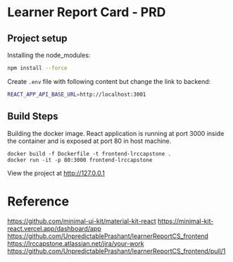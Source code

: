 # Learner Report Card - PRD

## Project setup

Installing the node_modules:
```bash
npm install --force
```

Create `.env` file with following content but change the link to backend:
```bash
REACT_APP_API_BASE_URL=http://localhost:3001
```

## Build Steps

Building the docker image. React application is running at port 3000 inside the container and is exposed at port 80 in host machine.

```
docker build -f Dockerfile -t frontend-lrccapstone .
docker run -it -p 80:3000 frontend-lrccapstone
```

View the project at http://127.0.0.1

# Reference

https://github.com/minimal-ui-kit/material-kit-react
https://minimal-kit-react.vercel.app/dashboard/app
https://github.com/UnpredictablePrashant/learnerReportCS_frontend
https://lrccapstone.atlassian.net/jira/your-work
https://github.com/UnpredictablePrashant/learnerReportCS_frontend/pull/1
